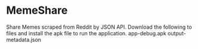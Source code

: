 # MemeShare
Share Memes scraped from Reddit by JSON API.
Download the following to files and install the apk file to run the application.
app-debug.apk
output-metadata.json
